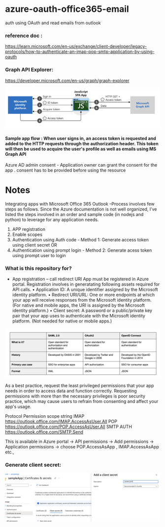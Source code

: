 # azure-oauth-office365-email
auth using OAuth and read emails from outlook

### reference doc :
https://learn.microsoft.com/en-us/exchange/client-developer/legacy-protocols/how-to-authenticate-an-imap-pop-smtp-application-by-using-oauth

### Graph API Explorer:
https://developer.microsoft.com/en-us/graph/graph-explorer


![OAuth2](/images/img1.png?raw=true "Azure OAuth2")

#### Sample app flow : When user signs in, an access token is requested and added to the HTTP requests through the authorization header. This token will then be used to acquire the user's profile as well as emails using MS Graph API

Azure AD admin consent - Application owner can grant the consent for the app .
consent has to be provided before using the resource



# Notes #

Integrating apps with Microsoft Office 365 Outlook –Process involves few steps as follows. Since the Azure documentation is not well organized, I’ve listed the steps involved in an order and sample code (in nodejs and python) to leverage for any application needs.

1.	APP registration
2.	Enable scopes
3.	Authentication using Auth code - Method 1: Generate access token using client secret 
OR 
4.	Authentication using prompt login - Method 2: Generate acess token using prompt user to login


### What is this repository for? ###

* App registration – call redirect URI
App must be registered in Azure portal. Registration involves in generatating following assets required for API calls.
•	Application ID: A unique identifier assigned by the Microsoft identity platform.
•	Redirect URI/URL: One or more endpoints at which your app will receive responses from the Microsoft identity platform. (For native and mobile apps, the URI is assigned by the Microsoft identity platform.)
•	Client secret: A password or a public/private key pair that your app uses to authenticate with the Microsoft identity platform. (Not needed for native or mobile apps.)


![SAML](/images/img2.png?raw=true "SAML")

As a best practice, request the least privileged permissions that your app needs in order to access data and function correctly. Requesting permissions with more than the necessary privileges is poor security practice, which may cause users to refrain from consenting and affect your app's usage.

Protocol	Permission scope string
IMAP	https://outlook.office.com/IMAP.AccessAsUser.All
POP	https://outlook.office.com/POP.AccessAsUser.All
SMTP AUTH	https://outlook.office.com/SMTP.Send

This is available in Azure portal -> API permissions -> Add permissions -> Application permissions -> choose  POP.AccessAsApp , IMAP.AccessAsApp etc., 

### Generate client secret:
![SECRET](/images/img5.png?raw=true "SECRET")